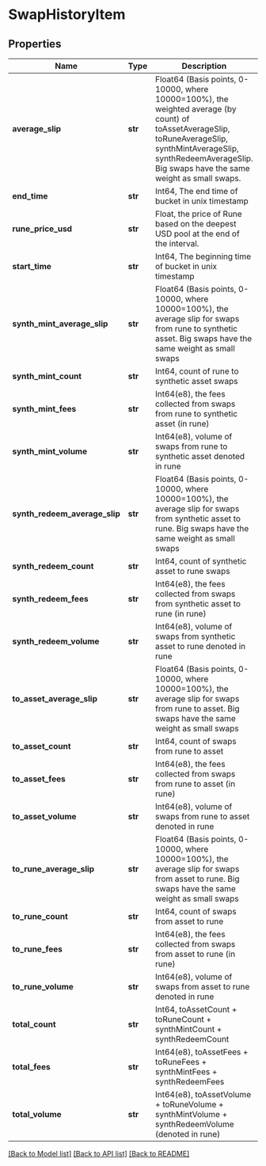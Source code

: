 # SwapHistoryItem

## Properties
Name | Type | Description | Notes
------------ | ------------- | ------------- | -------------
**average_slip** | **str** | Float64 (Basis points, 0-10000, where 10000&#x3D;100%), the weighted average (by count) of toAssetAverageSlip, toRuneAverageSlip, synthMintAverageSlip, synthRedeemAverageSlip. Big swaps have the same weight as small swaps.  | 
**end_time** | **str** | Int64, The end time of bucket in unix timestamp | 
**rune_price_usd** | **str** | Float, the price of Rune based on the deepest USD pool at the end of the interval.  | 
**start_time** | **str** | Int64, The beginning time of bucket in unix timestamp | 
**synth_mint_average_slip** | **str** | Float64 (Basis points, 0-10000, where 10000&#x3D;100%), the average slip for swaps from rune to synthetic asset. Big swaps have the same weight as small swaps  | 
**synth_mint_count** | **str** | Int64, count of rune to synthetic asset swaps | 
**synth_mint_fees** | **str** | Int64(e8), the fees collected from swaps from rune to synthetic asset (in rune)  | 
**synth_mint_volume** | **str** | Int64(e8), volume of swaps from rune to synthetic asset denoted in rune | 
**synth_redeem_average_slip** | **str** | Float64 (Basis points, 0-10000, where 10000&#x3D;100%), the average slip for swaps from synthetic asset to rune. Big swaps have the same weight as small swaps  | 
**synth_redeem_count** | **str** | Int64, count of synthetic asset to rune swaps | 
**synth_redeem_fees** | **str** | Int64(e8), the fees collected from swaps from synthetic asset to rune (in rune)  | 
**synth_redeem_volume** | **str** | Int64(e8), volume of swaps from synthetic asset to rune denoted in rune | 
**to_asset_average_slip** | **str** | Float64 (Basis points, 0-10000, where 10000&#x3D;100%), the average slip for swaps from rune to asset. Big swaps have the same weight as small swaps  | 
**to_asset_count** | **str** | Int64, count of swaps from rune to asset | 
**to_asset_fees** | **str** | Int64(e8), the fees collected from swaps from rune to asset (in rune) | 
**to_asset_volume** | **str** | Int64(e8), volume of swaps from rune to asset denoted in rune | 
**to_rune_average_slip** | **str** | Float64 (Basis points, 0-10000, where 10000&#x3D;100%), the average slip for swaps from asset to rune. Big swaps have the same weight as small swaps  | 
**to_rune_count** | **str** | Int64, count of swaps from asset to rune | 
**to_rune_fees** | **str** | Int64(e8), the fees collected from swaps from asset to rune (in rune) | 
**to_rune_volume** | **str** | Int64(e8), volume of swaps from asset to rune denoted in rune | 
**total_count** | **str** | Int64, toAssetCount + toRuneCount + synthMintCount + synthRedeemCount | 
**total_fees** | **str** | Int64(e8), toAssetFees + toRuneFees + synthMintFees + synthRedeemFees | 
**total_volume** | **str** | Int64(e8), toAssetVolume + toRuneVolume + synthMintVolume + synthRedeemVolume (denoted in rune)  | 

[[Back to Model list]](../README.md#documentation-for-models) [[Back to API list]](../README.md#documentation-for-api-endpoints) [[Back to README]](../README.md)

